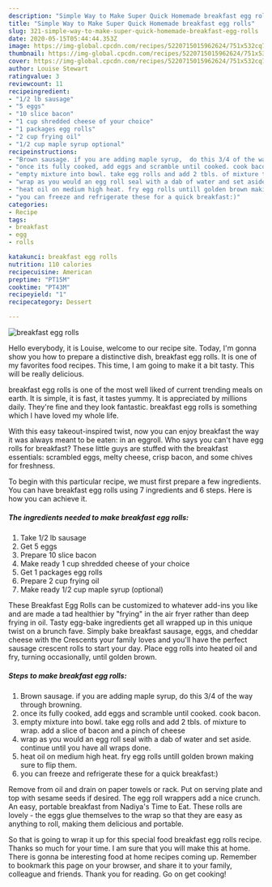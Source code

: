 ```yaml
---
description: "Simple Way to Make Super Quick Homemade breakfast egg rolls"
title: "Simple Way to Make Super Quick Homemade breakfast egg rolls"
slug: 321-simple-way-to-make-super-quick-homemade-breakfast-egg-rolls
date: 2020-05-15T05:44:44.353Z
image: https://img-global.cpcdn.com/recipes/5220715015962624/751x532cq70/breakfast-egg-rolls-recipe-main-photo.jpg
thumbnail: https://img-global.cpcdn.com/recipes/5220715015962624/751x532cq70/breakfast-egg-rolls-recipe-main-photo.jpg
cover: https://img-global.cpcdn.com/recipes/5220715015962624/751x532cq70/breakfast-egg-rolls-recipe-main-photo.jpg
author: Louise Stewart
ratingvalue: 3
reviewcount: 11
recipeingredient:
- "1/2 lb sausage"
- "5 eggs"
- "10 slice bacon"
- "1 cup shredded cheese of your choice"
- "1 packages egg rolls"
- "2 cup frying oil"
- "1/2 cup maple syrup optional"
recipeinstructions:
- "Brown sausage. if you are adding maple syrup,  do this 3/4 of the way through browning."
- "once its fully cooked, add eggs and scramble until cooked. cook bacon."
- "empty mixture into bowl. take egg rolls and add 2 tbls. of mixture to wrap. add a slice of bacon and a pinch of cheese"
- "wrap as you would an egg roll seal with a dab of water and set aside. continue until you have all wraps done."
- "heat oil on medium high heat. fry egg rolls untill golden brown making sure to flip them."
- "you can freeze and refrigerate these for a quick breakfast:)"
categories:
- Recipe
tags:
- breakfast
- egg
- rolls

katakunci: breakfast egg rolls 
nutrition: 110 calories
recipecuisine: American
preptime: "PT15M"
cooktime: "PT43M"
recipeyield: "1"
recipecategory: Dessert

---
```



![breakfast egg rolls](https://img-global.cpcdn.com/recipes/5220715015962624/751x532cq70/breakfast-egg-rolls-recipe-main-photo.jpg)

Hello everybody, it is Louise, welcome to our recipe site. Today, I'm gonna show you how to prepare a distinctive dish, breakfast egg rolls. It is one of my favorites food recipes. This time, I am going to make it a bit tasty. This will be really delicious.

breakfast egg rolls is one of the most well liked of current trending meals on earth. It is simple, it is fast, it tastes yummy. It is appreciated by millions daily. They're fine and they look fantastic. breakfast egg rolls is something which I have loved my whole life.

With this easy takeout-inspired twist, now you can enjoy breakfast the way it was always meant to be eaten: in an eggroll. Who says you can&#39;t have egg rolls for breakfast? These little guys are stuffed with the breakfast essentials: scrambled eggs, melty cheese, crisp bacon, and some chives for freshness.


To begin with this particular recipe, we must first prepare a few ingredients. You can have breakfast egg rolls using 7 ingredients and 6 steps. Here is how you can achieve it.

<!--inarticleads1-->

##### The ingredients needed to make breakfast egg rolls:

1. Take 1/2 lb sausage
1. Get 5 eggs
1. Prepare 10 slice bacon
1. Make ready 1 cup shredded cheese of your choice
1. Get 1 packages egg rolls
1. Prepare 2 cup frying oil
1. Make ready 1/2 cup maple syrup (optional)


These Breakfast Egg Rolls can be customized to whatever add-ins you like and are made a tad healthier by &#34;frying&#34; in the air fryer rather than deep frying in oil. Tasty egg-bake ingredients get all wrapped up in this unique twist on a brunch fave. Simply bake breakfast sausage, eggs, and cheddar cheese with the Crescents your family loves and you&#39;ll have the perfect sausage crescent rolls to start your day. Place egg rolls into heated oil and fry, turning occasionally, until golden brown. 

<!--inarticleads2-->

##### Steps to make breakfast egg rolls:

1. Brown sausage. if you are adding maple syrup,  do this 3/4 of the way through browning.
1. once its fully cooked, add eggs and scramble until cooked. cook bacon.
1. empty mixture into bowl. take egg rolls and add 2 tbls. of mixture to wrap. add a slice of bacon and a pinch of cheese
1. wrap as you would an egg roll seal with a dab of water and set aside. continue until you have all wraps done.
1. heat oil on medium high heat. fry egg rolls untill golden brown making sure to flip them.
1. you can freeze and refrigerate these for a quick breakfast:)


Remove from oil and drain on paper towels or rack. Put on serving plate and top with sesame seeds if desired. The egg roll wrappers add a nice crunch. An easy, portable breakfast from Nadiya&#39;s Time to Eat. These rolls are lovely - the eggs glue themselves to the wrap so that they are easy as anything to roll, making them delicious and portable. 

So that is going to wrap it up for this special food breakfast egg rolls recipe. Thanks so much for your time. I am sure that you will make this at home. There is gonna be interesting food at home recipes coming up. Remember to bookmark this page on your browser, and share it to your family, colleague and friends. Thank you for reading. Go on get cooking!
